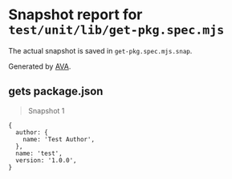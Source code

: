 # Snapshot report for `test/unit/lib/get-pkg.spec.mjs`

The actual snapshot is saved in `get-pkg.spec.mjs.snap`.

Generated by [AVA](https://avajs.dev).

## gets package.json

> Snapshot 1

    {
      author: {
        name: 'Test Author',
      },
      name: 'test',
      version: '1.0.0',
    }
